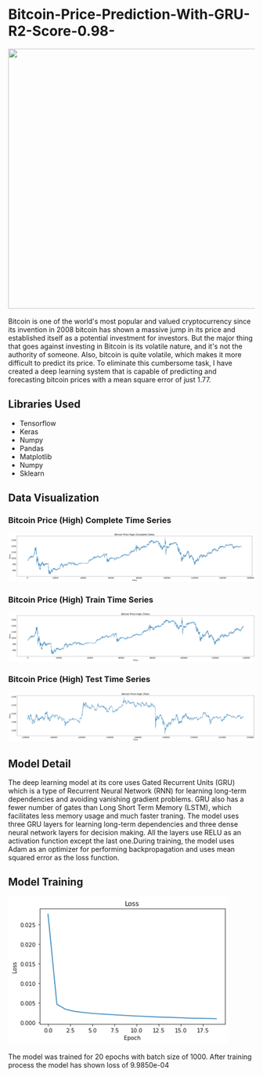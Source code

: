 # Bitcoin-Price-Prediction-With-GRU-R2-Score-0.98-
<img src="https://masterthecrypto.com/wp-content/uploads/2019/11/BITCOIN-PRICE.jpg" width="900" height="530">
<p>Bitcoin is one of the world's most popular and valued cryptocurrency since its invention in 2008 bitcoin has shown a massive jump in its price and established itself as a potential investment for investors. But the major thing that goes against investing in Bitcoin is its volatile nature, and it's not the authority of someone. Also, bitcoin is quite volatile, which makes it more difficult to predict its price. To eliminate this cumbersome task, I have created a deep learning system that is capable of predicting and forecasting bitcoin prices with a mean square error of just 1.77.</p>
<h2>Libraries Used</h2>
<ul>
  <li>Tensorflow</li>
  <li>Keras</li>
  <li>Numpy</li>
  <li>Pandas </li>
  <li>Matplotlib</li>
  <li>Numpy</li>
  <li>Sklearn</li>
</ul> 
<h2>Data Visualization</h2>
<h3>Bitcoin Price (High) Complete Time Series</h3>
<img src="https://github.com/NavinBondade/Bitcoin-Price-Prediction-With-GRU-R2-Score-0.98-/blob/main/Bitcon%20Price%20Predection%20Plus%20Forecasting/Graph/Bitcoin%20Price%20High.png?raw=true">
<h3>Bitcoin Price (High) Train Time Series</h3>
<img src="https://github.com/NavinBondade/Bitcoin-Price-Prediction-With-GRU-R2-Score-0.98-/blob/main/Bitcon%20Price%20Predection%20Plus%20Forecasting/Graph/Bitcoin%20Price%20High%20(Train).png">
<h3>Bitcoin Price (High) Test Time Series</h3>
<img src="https://github.com/NavinBondade/Bitcoin-Price-Prediction-With-GRU-R2-Score-0.98-/blob/main/Bitcon%20Price%20Predection%20Plus%20Forecasting/Graph/Bitcoin%20Price%20High%20(Test).png">
<h2>Model Detail</h2>
<p>The deep learning model at its core uses Gated Recurrent Units (GRU) which is a type of Recurrent Neural Network (RNN) for learning long-term dependencies and avoiding vanishing gradient problems. GRU also has a fewer number of gates than Long Short Term Memory (LSTM), which facilitates less memory usage and much faster traning. The model uses three GRU layers for learning long-term dependencies and three dense neural network layers for decision making. All the layers use RELU as an activation function except the last one.During training, the model uses Adam as an optimizer for performing backpropagation and uses mean squared error as the loss function. 
<h2>Model Training</h2>
<img src="https://github.com/NavinBondade/Bitcoin-Price-Prediction-With-GRU-R2-Score-0.98-/blob/main/Bitcon%20Price%20Predection%20Plus%20Forecasting/Graph/loss.png" width="450" height="300">
<p>The model was trained for 20 epochs with batch size of 1000. After training process the model has shown loss of 9.9850e-04</p>
